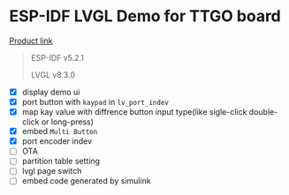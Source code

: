# ESP-IDF LVGL Demo for TTGO board

[Product link](https://lilygo.cc/products/lilygo%C2%AE-ttgo-t-display-1-14-inch-lcd-esp32-control-board)

> ESP-IDF v5.2.1
>
> LVGL v8.3.0

- [x]  display demo ui
- [x]  port button with `kaypad` in `lv_port_indev`
- [x]  map kay value with diffrence button input type(like sigle-click double-click or long-press)
- [x]  embed `Multi Button`
- [X]  port encoder indev
- [ ]  OTA
  - [ ]  partition table setting
- [ ]  lvgl page switch
- [ ]  embed code generated by simulink
